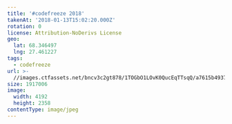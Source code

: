 ```yaml
---
title: '#codefreeze 2018'
takenAt: '2018-01-13T15:02:20.000Z'
rotation: 0
license: Attribution-NoDerivs License
geo:
  lat: 68.346497
  lng: 27.461227
tags:
  - codefreeze
url: >-
  //images.ctfassets.net/bncv3c2gt878/1TOGbO1LOvK0QucEqTTsqQ/a7615b49374328c6e8f223fa27696698/codefreeze-2018_38902761815_o
size: 1917006
image:
  width: 4192
  height: 2358
contentType: image/jpeg
---
```


